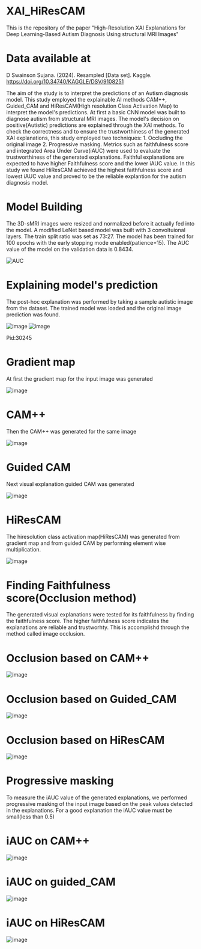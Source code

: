 # XAI_HiResCAM
This is the repository of the paper "High-Resolution XAI Explanations for Deep Learning-Based Autism Diagnosis Using structural MRI Images"
# Data available at 
D Swainson Sujana. (2024). Resampled [Data set]. Kaggle. https://doi.org/10.34740/KAGGLE/DSV/9108251

The aim of the study is to interpret the predictions of an Autism diagnosis model. This study employed the explainable AI methods CAM++, Guided_CAM and HiResCAM(High resolution Class Activation Map) to interpret the model's predictions. At first a basic CNN model was built to diagnose autism from structural MRI images. The model's decision on positive(Autistic) predictions are explained through the XAI methods. To check the correctness and to ensure the trustworthiness of the generated XAI explanations, this study employed two techniques: 1. Occluding the original image 2. Progressive masking. Metrics such as faithfulness score and integrated Area Under Curve(iAUC) were used to evaluate the trustworthiness of the generated explanations. Faithful explanations are expected to have higher Faithfulness score and the lower iAUC value. In this study we found HiResCAM achieved the highest faithfulness score and lowest iAUC value and proved to be the reliable explantion for the autism diagnosis model. 

# Model Building
The 3D-sMRI images were resized and normalized before it actually fed into the model. A modified LeNet based model was built with 3 convoltuional layers. The train split ratio was set as 73:27. The model has been trained for 100 epochs with the early stopping mode enabled(patience=15). The AUC value of the model on the validation data is 0.8434. 

![AUC](https://github.com/user-attachments/assets/322491d1-a200-4a72-bb78-4eb555f227bc)

# Explaining model's prediction
The post-hoc explanation was performed by taking a sample autistic image from the dataset. The trained model was loaded and the original image prediction was found.

![image](https://github.com/user-attachments/assets/26156e52-1133-42d7-a14b-c8f845367121)  ![image](https://github.com/user-attachments/assets/b112e2fb-b27b-4134-9c92-afcdc36b633b)



 Pid:30245


# Gradient map
At first the gradient map for the input image was generated

![image](https://github.com/user-attachments/assets/a7dd0b19-2e3e-4852-8dd8-4784a06ab13a)



# CAM++
Then the CAM++ was generated for the same image

![image](https://github.com/user-attachments/assets/555e8633-db30-4e66-9309-9ece892dcacc)



# Guided CAM
Next visual explanation guided CAM was generated 


![image](https://github.com/user-attachments/assets/c62ea691-0e0c-46d9-967d-3b931480c61c)



# HiResCAM
The hiresolution class activation map(HiResCAM) was generated from gradient map and from guided CAM by performing element wise multiplication.


![image](https://github.com/user-attachments/assets/3b544ec0-b732-4e82-8fe8-f51490ed2bc6)



# Finding Faithfulness score(Occlusion method)
The generated visual explanations were tested for its faithfulness by finding the faithfulness score. The higher faithfulness score indicates the explanations are reliable and trustworhty. This is accomplishd through the method called image occlusion.
# Occlusion based on CAM++

![image](https://github.com/user-attachments/assets/0d924a4b-d9c1-4958-860e-af41105a9201)


# Occlusion based on Guided_CAM

![image](https://github.com/user-attachments/assets/3a5e9765-0b1b-4473-9435-a945e8fd0974)

# Occlusion based on HiResCAM

![image](https://github.com/user-attachments/assets/e9aa6a93-96d5-426b-96cf-9b78a85eacf9)


# Progressive masking
To measure the iAUC value of the generated explanations, we performed progressive masking of the input image based on the peak values detected in the explanations.
For a good explanation the iAUC value must be small(less than 0.5)
# iAUC on CAM++

![image](https://github.com/user-attachments/assets/81e3504e-7a85-4ae1-9a3b-c196e6e66940)

# iAUC on guided_CAM

![image](https://github.com/user-attachments/assets/0504ebf3-2ee2-4684-b2e2-35531d8f5231)

# iAUC on HiResCAM

![image](https://github.com/user-attachments/assets/6ae75738-6532-4433-95fa-101eea6a540e)










